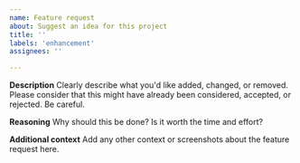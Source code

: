 ```yaml
---
name: Feature request
about: Suggest an idea for this project
title: ''
labels: 'enhancement'
assignees: ''

---
```


**Description**
Clearly describe what you'd like added, changed, or removed. Please consider that this might have already been considered, accepted, or rejected. Be careful.

**Reasoning**
Why should this be done? Is it worth the time and effort? 

**Additional context**
Add any other context or screenshots about the feature request here.
